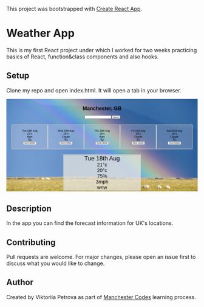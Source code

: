 This project was bootstrapped with [Create React App](https://github.com/facebook/create-react-app).

# Weather App

This is my first React project under which I worked for two weeks practicing basics of React, function&class components and also hooks. 

## Setup

Clone my repo and open index.html. It will open a tab in your browser.

<img src="./Screenshot_2020-08-18_16-15-33.png"/>

## Description

In the app you can find the forecast information for UK's locations.

## Contributing

Pull requests are welcome. For major changes, please open an issue first to discuss what you would like to change.

## Author

Created by Viktoriia Petrova as part of <a href="https://www.manchestercodes.com" target="_blank">Manchester Codes</a> learning process.


